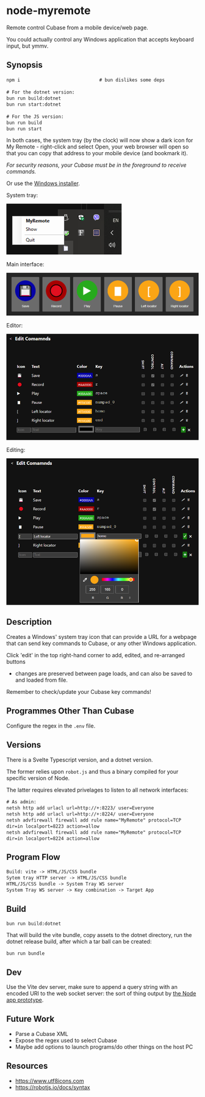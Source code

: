 # node-myremote

Remote control Cubase from a mobile device/web page.

You could actually control any Windows application that accepts keyboard input, but ymmv.

## Synopsis

    npm i                             # bun dislikes some deps
    
    # For the dotnet version:
    bun run build:dotnet
    bun run start:dotnet

    # For the JS version:
    bun run build
    bun run start

In both cases, the system tray (by the clock) will now show a dark icon for My Remote - 
right-click and select Open, your web browser will open so that you can copy that address
to your mobile device (and bookmark it).

*For security reasons, your Cubase must be in the foreground to receive commands.*
    
Or use the [Windows installer](./dotnet/MyRemote/Output/Install-MyRemote.exe).

System tray:

![System Tray](./README/taskbar.png)

Main interface:

![Main](./README/main.png)

Editor:

![Editor](./README/editor.png)

Editing:

![Editing](./README/editing.png)

## Description

Creates a Windows' system tray icon that can provide a URL for a webpage that 
can send key commands to Cubase, or any other Windows application.

Click 'edit' in the top right-hand corner to add, edited, and re-arranged buttons
- changes are preserved between page loads, and can also be saved to and loaded from file.

Remember to check/update your Cubase key commands!

## Programmes Other Than Cubase

Configure the regex in the `.env` file.

## Versions

There is a Svelte Typescript version, and a dotnet version. 

The former relies upon `robot.js` and thus a binary compiled for your specific version of Node.

The latter requires elevated privelages to listen to all network interfaces:

    # As admin:
    netsh http add urlacl url=http://+:8223/ user=Everyone
    netsh http add urlacl url=http://+:8224/ user=Everyone
    netsh advfirewall firewall add rule name="MyRemote" protocol=TCP dir=in localport=8223 action=allow
    netsh advfirewall firewall add rule name="MyRemote" protocol=TCP dir=in localport=8224 action=allow

## Program Flow

    Build: vite -> HTML/JS/CSS bundle
    Sytem tray HTTP server -> HTML/JS/CSS bundle
    HTML/JS/CSS bundle -> System Tray WS server 
    System Tray WS server -> Key combination -> Target App

## Build

    bun run build:dotnet

That  will build the vite bundle, copy assets to the dotnet directory,
run the dotnet release build, after which a tar ball can be created:

    bun run bundle

## Dev

Use the Vite dev server, make sure to append a query string with an encoded URI
to the web socket server: the sort of thing output by [the Node app prototype](src/systray-server.mjs).

## Future Work

* Parse a Cubase XML
* Expose the regex used to select Cubase
* Maybe add options to launch programs/do other things on the host PC

## Resources

* https://www.utf8icons.com
* https://robotjs.io/docs/syntax
